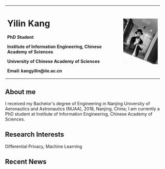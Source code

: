 <table border="0">
  <tr>
    <td width="75%">
      <h1>Yilin Kang</h1>
      <p><b>PhD Student</b></p>
      <p><b>Institute of Information Engineering, Chinese Academy of Sciences</b></p>
      <p><b>University of Chinese Academy of Sciences</b></p>
      <p><b>Email: kangyilin@iie.ac.cn</b></p>
    </td>
    <td width="25%">
      <img src="/photo.jpg" width="100%">
    </td>
  </tr>
</table>

## About me
I received my Bachelor's degree of Engineering in Nanjing University of Aeronautics and Astronautics (NUAA), 2018, Nanjing, China; I am currently a PhD student at Institute of Information Engineering, Chinese Academy of Sciences.

## Research Interests
Differential Privacy, Machine Learning

## Recent News
